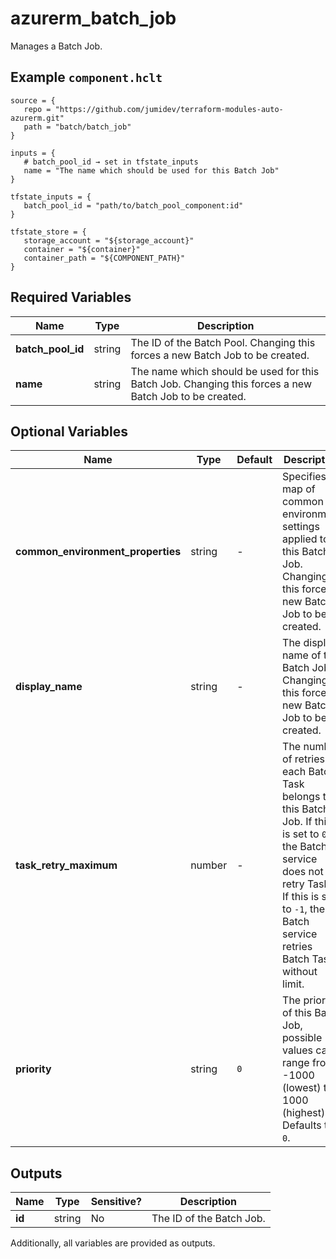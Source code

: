 # azurerm_batch_job

Manages a Batch Job.

## Example `component.hclt`

```hcl
source = {
   repo = "https://github.com/jumidev/terraform-modules-auto-azurerm.git"   
   path = "batch/batch_job"   
}

inputs = {
   # batch_pool_id → set in tfstate_inputs
   name = "The name which should be used for this Batch Job"   
}

tfstate_inputs = {
   batch_pool_id = "path/to/batch_pool_component:id"   
}

tfstate_store = {
   storage_account = "${storage_account}"   
   container = "${container}"   
   container_path = "${COMPONENT_PATH}"   
}

```

## Required Variables

| Name | Type |  Description |
| ---- | --------- |  ----------- |
| **batch_pool_id** | string |  The ID of the Batch Pool. Changing this forces a new Batch Job to be created. | 
| **name** | string |  The name which should be used for this Batch Job. Changing this forces a new Batch Job to be created. | 

## Optional Variables

| Name | Type |  Default  |  Description |
| ---- | --------- |  ----------- | ----------- |
| **common_environment_properties** | string |  -  |  Specifies a map of common environment settings applied to this Batch Job. Changing this forces a new Batch Job to be created. | 
| **display_name** | string |  -  |  The display name of this Batch Job. Changing this forces a new Batch Job to be created. | 
| **task_retry_maximum** | number |  -  |  The number of retries to each Batch Task belongs to this Batch Job. If this is set to `0`, the Batch service does not retry Tasks. If this is set to `-1`, the Batch service retries Batch Tasks without limit. | 
| **priority** | string |  `0`  |  The priority of this Batch Job, possible values can range from -1000 (lowest) to 1000 (highest). Defaults to `0`. | 



## Outputs

| Name | Type | Sensitive? | Description |
| ---- | ---- | --------- | --------- |
| **id** | string | No  | The ID of the Batch Job. | 

Additionally, all variables are provided as outputs.
